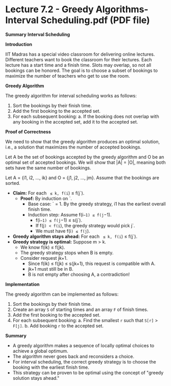# Lecture 7.2 - Greedy Algorithms-Interval Scheduling.pdf (PDF file)
**Summary**
**Interval Scheduling**

**Introduction**

IIT Madras has a special video classroom for delivering online lectures. Different teachers want to book the classroom for their lectures. Each lecture has a start time and a finish time. Slots may overlap, so not all bookings can be honored. The goal is to choose a subset of bookings to maximize the number of teachers who get to use the room.

**Greedy Algorithm**

The greedy algorithm for interval scheduling works as follows:

1. Sort the bookings by their finish time.
2. Add the first booking to the accepted set.
3. For each subsequent booking:
    a. If the booking does not overlap with any booking in the accepted set, add it to the accepted set.

**Proof of Correctness**

We need to show that the greedy algorithm produces an optimal solution, i.e., a solution that maximizes the number of accepted bookings.

Let A be the set of bookings accepted by the greedy algorithm and O be an optimal set of accepted bookings. We will show that |A| = |O|, meaning both sets have the same number of bookings.

Let A = {i1, i2, ..., ik} and O = {j1, j2, ..., jm}. Assume that the bookings are sorted.

* **Claim:** For each ` ≤ k, f(i`) ≤ f(j`).
    * **Proof:** By induction on `.
        * Base case: ` = 1. By the greedy strategy, i1 has the earliest overall finish time.
        * Induction step: Assume f(i`−1) ≤ f(j`−1).
            * f(i`−1) ≤ f(j`−1) ≤ s(j`).
            * If f(j`) < f(i`), the greedy strategy would pick j`.
            * We must have f(i`) ≤ f(j`).
* **Greedy algorithm stays ahead:** For each ` ≤ k, f(i`) ≤ f(j`).
* **Greedy strategy is optimal:** Suppose m > k.
    * We know f(ik) ≤ f(jk).
    * The greedy strategy stops when B is empty.
    * Consider request jk+1.
        * Since f(ik) ≤ f(jk) ≤ s(jk+1), this request is compatible with A.
        * jk+1 must still be in B.
        * B is not empty after choosing A, a contradiction!

**Implementation**

The greedy algorithm can be implemented as follows:

1. Sort the bookings by their finish time.
2. Create an array `S` of starting times and an array `F` of finish times.
3. Add the first booking to the accepted set.
4. For each subsequent booking:
    a. Find the smallest `r` such that `S[r]` > `F[j]`.
    b. Add booking `r` to the accepted set.

**Summary**

* A greedy algorithm makes a sequence of locally optimal choices to achieve a global optimum.
* The algorithm never goes back and reconsiders a choice.
* For interval scheduling, the correct greedy strategy is to choose the booking with the earliest finish time.
* This strategy can be proven to be optimal using the concept of "greedy solution stays ahead."
